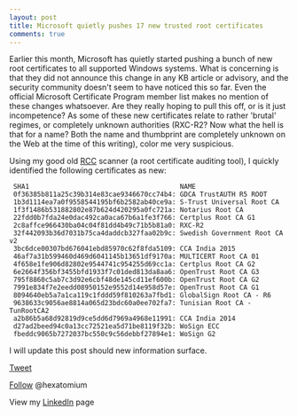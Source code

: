 ```yaml
---
layout: post
title: Microsoft quietly pushes 17 new trusted root certificates
comments: true
---
```


Earlier this month, Microsoft has quietly started pushing a bunch of new root certificates to all supported Windows systems. What is concerning is that they did not announce this change in any KB article or advisory, and the security community doesn't seem to have noticed this so far. Even the official Microsoft Certificate Program member list makes no mention of these changes whatsoever. Are they really hoping to pull this off, or is it just incompetence? As some of these new certificates relate to rather 'brutal' regimes, or completely unknown authorities (RXC-R2? Now what the hell is that for a name? Both the name and thumbprint are completely unknown on the Web at the time of this writing), color me very suspicious. 

Using my good old <A HREF=http://www.wilderssecurity.com/threads/rcc-check-your-systems-trusted-root-certificate-store.373819/>RCC</A> scanner (a root certificate auditing tool), I quickly identified the following certificates as new: 

     SHA1                                      NAME
     0f36385b811a25c39b314e83cae9346670cc74b4: GDCA TrustAUTH R5 ROOT
     1b3d1114ea7a0f9558544195bf6b2582ab40ce9a: S-Trust Universal Root CA
     1f3f1486b531882802e87b624d420295a0fc721a: Notarius Root CA
     22fdd0b7fda24e0dac492ca0aca67b6a1fe3f766: Certplus Root CA G1
     2c8affce966430ba04c04f81dd4b49c71b5b81a0: RXC-R2
     32f442093b36d7031b75ca4daddcb327faa02b9c: Swedish Government Root CA v2
     3bc6dce00307bd676041ebd85970c62f8fda5109: CCA India 2015
     46af7a31b599460d469d6041145b13651df9170a: MULTICERT Root CA 01
     4f658e1fe906d82802e9544741c954255d69cc1a: Certplus Root CA G2
     6e2664f356bf3455bfd1933f7c01ded813da8aa6: OpenTrust Root CA G3
     795f8860c5ab7c3d92e6cbf48de145cd11ef600b: OpenTrust Root CA G2
     7991e834f7e2eedd08950152e9552d14e958d57e: OpenTrust Root CA G1
     8094640eb5a7a1ca119c1fddd59f810263a7fbd1: GlobalSign Root CA - R6
     9638633c9056ae8814a065d23bdc60a0ee702fa7: Tunisian Root CA - TunRootCA2
     a2b86b5a68d92819d9ce5dd6d7969a4968e11991: CCA India 2014
     d27ad2beed94c0a13cc72521ea5d71be8119f32b: WoSign ECC
     fbeddc9065b7272037bc550c9c56debbf27894e1: WoSign G2
 
I will update this post should new information surface.



<a href="http://twitter.com/share" class="twitter-share-button" 
data-url="http://hexatomium.github.io/2015/06/26/ms-very-quietly-adds-18-new-trusted-root-certs/" data-text="MS quietly pushes 18 root certificates"  data-count="horizontal">Tweet</a>
<script type="text/javascript" src="http://platform.twitter.com/widgets.js"></script>

<A href=https://twitter.com/hexatomium>Follow</A> @hexatomium 

View my <A HREF=https://be.linkedin.com/pub/firas-salem/0/51a/742>LinkedIn</A> page


